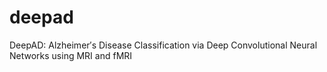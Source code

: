 # deepad
DeepAD: Alzheimer′s Disease Classification via Deep Convolutional Neural Networks using MRI and fMRI

